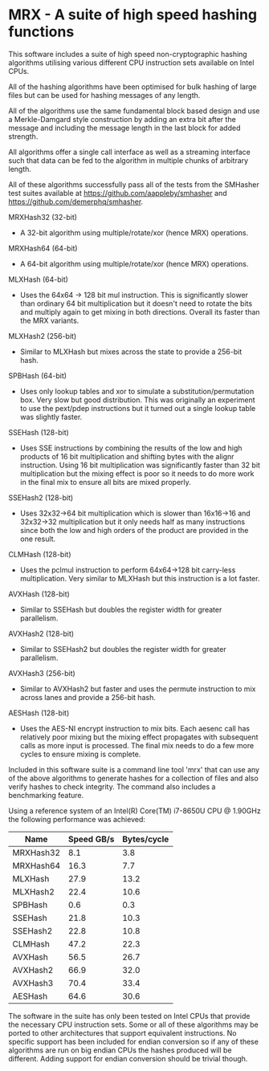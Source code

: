 # MRX - A suite of high speed hashing functions

This software includes a suite of high speed non-cryptographic hashing
algorithms utilising various different CPU instruction sets available on
Intel CPUs.

All of the hashing algorithms have been optimised for bulk hashing of large
files but can be used for hashing messages of any length.

All of the algorithms use the same fundamental block based design and use a
Merkle-Damgard style construction by adding an extra bit after the message
and including the message length in the last block for added strength.

All algorithms offer a single call interface as well as a streaming interface
such that data can be fed to the algorithm in multiple chunks of arbitrary
length.

All of these algorithms successfully pass all of the tests from the SMHasher
test suites available at https://github.com/aappleby/smhasher and
https://github.com/demerphq/smhasher.

MRXHash32 (32-bit)
  - A 32-bit algorithm using multiple/rotate/xor (hence MRX) operations.

MRXHash64 (64-bit)
  - A 64-bit algorithm using multiple/rotate/xor (hence MRX) operations.

MLXHash (64-bit)
  - Uses the 64x64 -> 128 bit mul instruction.  This is significantly slower
    than ordinary 64 bit multiplication but it doesn't need to rotate the
    bits and multiply again to get mixing in both directions.  Overall its
    faster than the MRX variants.

MLXHash2 (256-bit)
  - Similar to MLXHash but mixes across the state to provide a 256-bit hash.

SPBHash (64-bit)
  - Uses only lookup tables and xor to simulate a substitution/permutation
    box.  Very slow but good distribution.  This was originally an experiment
    to use the pext/pdep instructions but it turned out a single lookup table
    was slightly faster.

SSEHash (128-bit)
  - Uses SSE instructions by combining the results of the low and high
    products of 16 bit multiplication and shifting bytes with the alignr
    instruction.  Using 16 bit multiplication was significantly faster than
    32 bit multiplication but the mixing effect is poor so it needs to do
    more work in the final mix to ensure all bits are mixed properly.

SSEHash2 (128-bit)
  - Uses 32x32->64 bit multiplication which is slower than 16x16->16 and
    32x32->32 multiplication but it only needs half as many instructions
    since both the low and high orders of the product are provided in the
    one result.

CLMHash (128-bit)
  - Uses the pclmul instruction to perform 64x64->128 bit carry-less
    multiplication.  Very similar to MLXHash but this instruction is a lot
    faster.

AVXHash (128-bit)
  - Similar to SSEHash but doubles the register width for greater parallelism.

AVXHash2 (128-bit)
  - Similar to SSEHash2 but doubles the register width for greater parallelism.

AVXHash3 (256-bit)
  - Similar to AVXHash2 but faster and uses the permute instruction to mix
    across lanes and provide a 256-bit hash.

AESHash (128-bit)
  - Uses the AES-NI encrypt instruction to mix bits.  Each aesenc call has
    relatively poor mixing but the mixing effect propagates with subsequent
    calls as more input is processed.  The final mix needs to do a few more
    cycles to ensure mixing is complete.

Included in this software suite is a command line tool 'mrx' that can use
any of the above algorithms to generate hashes for a collection of files
and also verify hashes to check integrity.  The command also includes a
benchmarking feature.

Using a reference system of an Intel(R) Core(TM) i7-8650U CPU @ 1.90GHz
the following performance was achieved:

| Name      | Speed GB/s | Bytes/cycle |
|-----------|------------|-------------|
| MRXHash32 |     8.1    |     3.8     |
| MRXHash64 |    16.3    |     7.7     |
| MLXHash   |    27.9    |    13.2     |
| MLXHash2  |    22.4    |    10.6     |
| SPBHash   |     0.6    |     0.3     |
| SSEHash   |    21.8    |    10.3     |
| SSEHash2  |    22.8    |    10.8     |
| CLMHash   |    47.2    |    22.3     |
| AVXHash   |    56.5    |    26.7     |
| AVXHash2  |    66.9    |    32.0     |
| AVXHash3  |    70.4    |    33.4     |
| AESHash   |    64.6    |    30.6     |

The software in the suite has only been tested on Intel CPUs that provide
the necessary CPU instruction sets.  Some or all of these algorithms may be
ported to other architectures that support equivalent instructions.  No
specific support has been included for endian conversion so if any of these
algorithms are run on big endian CPUs the hashes produced will be different.
Adding support for endian conversion should be trivial though.

